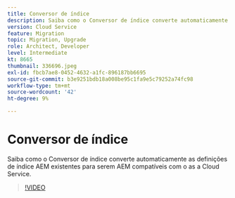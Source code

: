 ```yaml
---
title: Conversor de índice
description: Saiba como o Conversor de índice converte automaticamente as definições de índice AEM existentes para serem AEM compatíveis com o as a Cloud Service.
version: Cloud Service
feature: Migration
topic: Migration, Upgrade
role: Architect, Developer
level: Intermediate
kt: 8665
thumbnail: 336696.jpeg
exl-id: fbcb7ae8-0452-4632-a1fc-896187bb6695
source-git-commit: b3e9251bdb18a008be95c1fa9e5c79252a74fc98
workflow-type: tm+mt
source-wordcount: '42'
ht-degree: 9%

---
```


# Conversor de índice

Saiba como o Conversor de índice converte automaticamente as definições de índice AEM existentes para serem AEM compatíveis com o as a Cloud Service.

>[!VIDEO](https://video.tv.adobe.com/v/336696?quality=12&learn=on)
